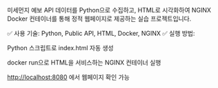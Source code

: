 미세먼지 예보 API 데이터를 Python으로 수집하고, HTML로 시각화하여 NGINX Docker 컨테이너를 통해 정적 웹페이지로 제공하는 실습 프로젝트입니다.

✅ 사용 기술: Python, Public API, HTML, Docker, NGINX
✅ 실행 방법:

Python 스크립트로 index.html 자동 생성

docker run으로 HTML을 서비스하는 NGINX 컨테이너 실행

[http://localhost:8080](https://shathreetwo.github.io/Apihtml/) 에서 웹페이지 확인 가능
